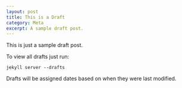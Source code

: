 ```yaml
---
layout: post
title: This is a Draft
category: Meta
excerpt: A sample draft post.
---
```


This is just a sample draft post.

To view all drafts just run:

    jekyll server --drafts

Drafts will be assigned dates based on when they were last modified.
